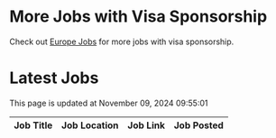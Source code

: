 # More Jobs with Visa Sponsorship

Check out [Europe Jobs](https://github.com/sureshparimi/europejobs#latest-jobs) for more jobs with visa sponsorship.

# Latest Jobs

This page is updated at November 09, 2024 09:55:01

| Job Title | Job Location | Job Link | Job Posted |
| --- | --- | --- | --- |
